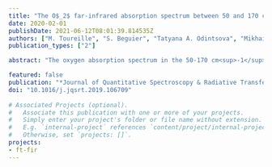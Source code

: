 ```yaml
---
title: "The O$_2$ far-infrared absorption spectrum between 50 and 170 cm$^{-1}$"
date: 2020-02-01
publishDate: 2021-06-12T08:01:39.814535Z
authors: ["M. Toureille", "S. Beguier", "Tatyana A. Odintsova", "Mikhail Yu Tretyakov", pirali, "Alain Campargue"]
publication_types: ["2"]

abstract: "The oxygen absorption spectrum in the 50-170 cm<sup>-1</sup> spectral range is studied at the AILES beam line of the SOLEIL synchrotron with a Fourier transform spectrometer equipped with a 151-m multipass gas cell. The spectrum recorded at room temperature (23.15°C) with a pressure of 19.76 Torr is formed by weak pure rotational magnetic dipole transitions. Line parameters of 26 lines are derived and compared to literature values. In particular, measured line intensities confirm the 45 years-old previous values reported by Boreiko et al. (*J. Quant. Spectrosc. Radiat. Transfer* 32 (1984)109-117). The agreement with HITRAN intensities (within 1% level for the strongest lines) indicates that the 20% HITRAN error estimate was overly cautious: we show that the error is more likely within 2%. "

featured: false
publication: "*Journal of Quantitative Spectroscopy & Radiative Transfer*"
doi: "10.1016/j.jqsrt.2019.106709"
  
# Associated Projects (optional).
#   Associate this publication with one or more of your projects.
#   Simply enter your project's folder or file name without extension.
#   E.g. `internal-project` references `content/project/internal-project/index.md`.
#   Otherwise, set `projects: []`.
projects:
- ft-fir
---
```


